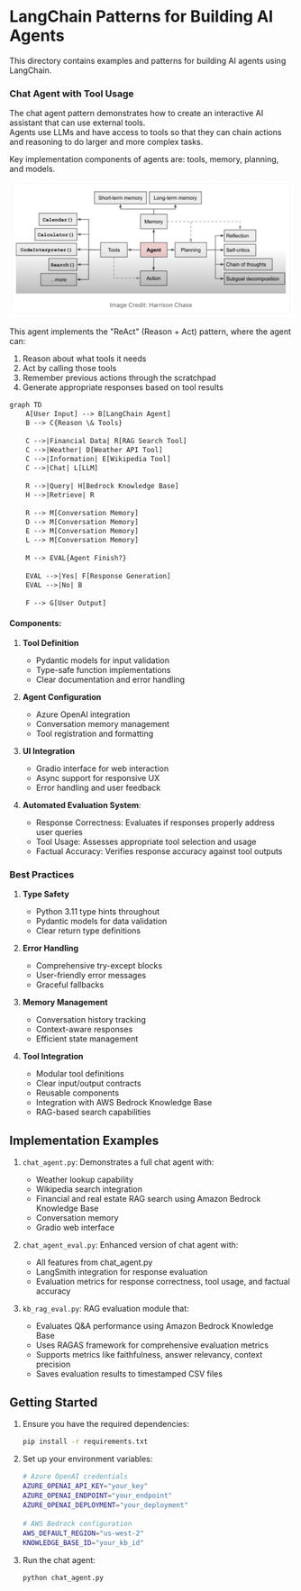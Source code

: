 # LangChain Patterns for Building AI Agents

This directory contains examples and patterns for building AI agents using LangChain. 

### Chat Agent with Tool Usage

The chat agent pattern demonstrates how to create an interactive AI assistant that can use external tools.  
Agents use LLMs and have access to tools so that they can chain actions and reasoning to do larger and more complex tasks.

Key implementation components of agents are: tools, memory, planning, and models.

![Agent Components](./agent_components.png)

This agent implements the "ReAct" (Reason + Act) pattern, where the agent can:

1. Reason about what tools it needs
2. Act by calling those tools
3. Remember previous actions through the scratchpad
4. Generate appropriate responses based on tool results


```mermaid
graph TD
    A[User Input] --> B[LangChain Agent]
    B --> C{Reason \& Tools}
    
    C -->|Financial Data| R[RAG Search Tool]
    C -->|Weather| D[Weather API Tool]
    C -->|Information| E[Wikipedia Tool]
    C -->|Chat| L[LLM]

    R -->|Query| H[Bedrock Knowledge Base]
    H -->|Retrieve| R

    R --> M[Conversation Memory]
    D --> M[Conversation Memory]
    E --> M[Conversation Memory]
    L --> M[Conversation Memory]
    
    M --> EVAL{Agent Finish?}

    EVAL -->|Yes| F[Response Generation]
    EVAL -->|No| B

    F --> G[User Output]
```

#### Components:
1. **Tool Definition**
   - Pydantic models for input validation
   - Type-safe function implementations
   - Clear documentation and error handling

2. **Agent Configuration**
   - Azure OpenAI integration
   - Conversation memory management
   - Tool registration and formatting

3. **UI Integration**
   - Gradio interface for web interaction
   - Async support for responsive UX
   - Error handling and user feedback

4. **Automated Evaluation System**:
   - Response Correctness: Evaluates if responses properly address user queries
   - Tool Usage: Assesses appropriate tool selection and usage
   - Factual Accuracy: Verifies response accuracy against tool outputs

### Best Practices

1. **Type Safety**
   - Python 3.11 type hints throughout
   - Pydantic models for data validation
   - Clear return type definitions

2. **Error Handling**
   - Comprehensive try-except blocks
   - User-friendly error messages
   - Graceful fallbacks

3. **Memory Management**
   - Conversation history tracking
   - Context-aware responses
   - Efficient state management

4. **Tool Integration**
   - Modular tool definitions
   - Clear input/output contracts
   - Reusable components
   - Integration with AWS Bedrock Knowledge Base
   - RAG-based search capabilities

## Implementation Examples

1. `chat_agent.py`: Demonstrates a full chat agent with:
   - Weather lookup capability
   - Wikipedia search integration
   - Financial and real estate RAG search using Amazon Bedrock Knowledge Base
   - Conversation memory
   - Gradio web interface

2. `chat_agent_eval.py`: Enhanced version of chat agent with:
   - All features from chat_agent.py
   - LangSmith integration for response evaluation
   - Evaluation metrics for response correctness, tool usage, and factual accuracy

3. `kb_rag_eval.py`: RAG evaluation module that:
   - Evaluates Q&A performance using Amazon Bedrock Knowledge Base
   - Uses RAGAS framework for comprehensive evaluation metrics
   - Supports metrics like faithfulness, answer relevancy, context precision
   - Saves evaluation results to timestamped CSV files

## Getting Started

1. Ensure you have the required dependencies:
   ```bash
   pip install -r requirements.txt
   ```

2. Set up your environment variables:
   ```bash
   # Azure OpenAI credentials
   AZURE_OPENAI_API_KEY="your_key"
   AZURE_OPENAI_ENDPOINT="your_endpoint"
   AZURE_OPENAI_DEPLOYMENT="your_deployment"
   
   # AWS Bedrock configuration
   AWS_DEFAULT_REGION="us-west-2"
   KNOWLEDGE_BASE_ID="your_kb_id"
   ```

3. Run the chat agent:
   ```bash
   python chat_agent.py
   ```

